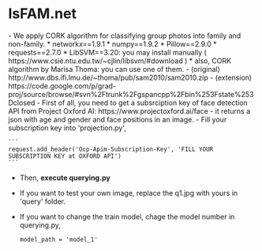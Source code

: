 # IsFAM.net
<Discriminative Subgraphs for Discovering Family Photos>
- We apply CORK algorithm for classifying group photos into family and non-family.

<Requirements on Python Libraries>
* networkx==1.9.1
* numpy==1.9.2
* Pillow==2.9.0
* requests==2.7.0
* LibSVM==3.20: you may install manually ( https://www.csie.ntu.edu.tw/~cjlin/libsvm/#download )
* also, CORK algorithm by Marisa Thoma: you can use one of them. 
  - (original) http://www.dbs.ifi.lmu.de/~thoma/pub/sam2010/sam2010.zip
  - (extension) https://code.google.com/p/grad-proj/source/browse/#svn%2Ftrunk%2Fgspancpp%2Fbin%253Fstate%253Dclosed


<Example of querying>
- First of all, you need to get a subsrciption key of face detection API from Project Oxford AI: https://www.projectoxford.ai/face
  - it returns a json with age and gender and face positions in an image.  
  - Fill your subscription key into 'projection.py',
  
    ```
    request.add_header('Ocp-Apim-Subscription-Key', 'FILL YOUR SUBSCRIPTION KEY at OXFORD API')
    ```
- Then, **execute querying.py**




* If you want to test your own image, replace the q1.jpg with yours in 'query' folder.
* If you want to change the train model, chage the model number in querying.py,

  ```
  model_path = 'model_1'
  ```

